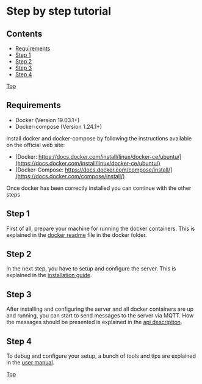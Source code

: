 # Step by step tutorial

## Contents

- [Requirements](#requirements)
- [Step 1](#step1)
- [Step 2](#step2)
- [Step 3](#step3)
- [Step 4](#step4)

[Top](#top)

## Requirements

- Docker (Version 19.03.1+)
- Docker-compose (Version 1.24.1+)

Install docker and docker-compose by following the instructions available on the official web site:

- [Docker: https://docs.docker.com/install/linux/docker-ce/ubuntu/](https://docs.docker.com/install/linux/docker-ce/ubuntu/)
- [Docker-Compose: https://docs.docker.com/compose/install/](https://docs.docker.com/compose/install/)

Once docker has been correctly installed you can continue with the other steps

## Step 1

First of all, prepare your machine for running the docker containers. This is explained in the [docker readme](README.md) file in the docker folder.

## Step 2

In the next step, you have to setup and configure the server. This is explained in the [installation guide](installationguide.md).

## Step 3

After installing and configuring the server and all docker containers are up and running, you can start to send messages to the server via MQTT. How the messages should be presented is explained in the [api description](api.md).

## Step 4

To debug and configure your setup, a bunch of tools and tips are explained in the [user manual](usermanual.md).

[Top](#top)
